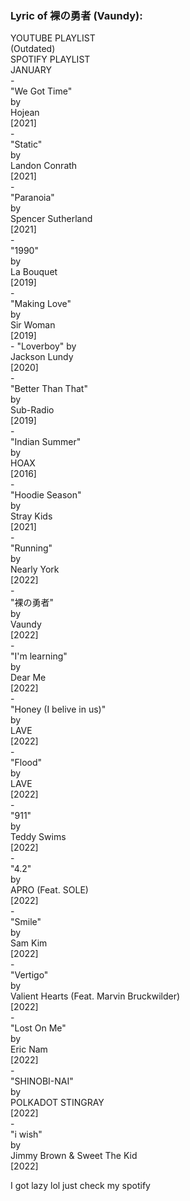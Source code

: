 <h3>Lyric of 裸の勇者 (Vaundy):</h3><p>YOUTUBE PLAYLIST<br> (Outdated)<br>SPOTIFY PLAYLIST<br>JANUARY<br>- <br>"We Got Time"<br> by <br>Hojean<br> [2021]<br>- <br>"Static"<br> by <br>Landon Conrath<br> [2021]<br>- <br>"Paranoia"<br> by <br>Spencer Sutherland<br> [2021]<br>- <br>"1990"<br> by <br>La Bouquet<br> [2019]<br>- <br>"Making Love"<br> by <br>Sir Woman<br> [2019]<br>- "Loverboy" by <br>Jackson Lundy<br> [2020]<br>- <br>"Better Than That"<br> by <br>Sub-Radio<br> [2019]<br>- <br>"Indian Summer"<br> by <br>HOAX<br> [2016]<br>- <br>"Hoodie Season"<br> by <br>Stray Kids<br> [2021]<br>- <br>"Running"<br> by <br>Nearly York<br> [2022]<br>- <br>"裸の勇者"<br> by <br>Vaundy<br> [2022]<br>- <br>"I'm learning"<br> by <br>Dear Me<br> [2022]<br>- <br>"Honey (I belive in us)"<br> by <br>LAVE<br> [2022]<br>- <br>"Flood"<br> by <br>LAVE<br> [2022]<br>- <br>"911"<br> by <br>Teddy Swims<br> [2022]<br>- <br>"4.2"<br> by <br>APRO (Feat. SOLE)<br> [2022]<br>- <br>"Smile"<br> by <br>Sam Kim<br> [2022]<br>- <br>"Vertigo"<br> by <br>Valient Hearts (Feat. Marvin Bruckwilder)<br> [2022]<br>- <br>"Lost On Me"<br> by <br>Eric Nam<br> [2022]<br>- <br>"SHINOBI-NAI"<br> by <br>POLKADOT STINGRAY<br> [2022]<br>- <br>"i wish"<br> by <br>Jimmy Brown & Sweet The Kid<br> [2022]</p><p>I got lazy lol just check my spotify</p>